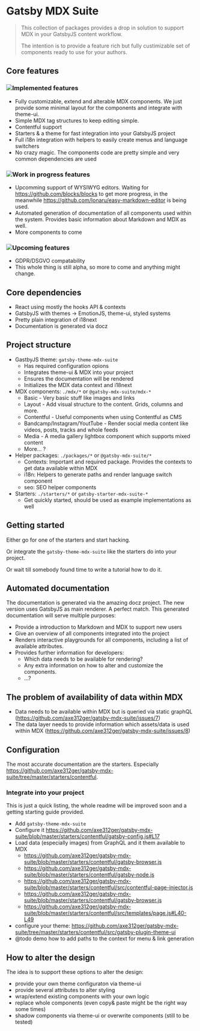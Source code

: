 # Gatsby MDX Suite

> This collection of packages provides a drop in solution to support MDX in your GatsbyJS content workflow.
>
> The intention is to provide a feature rich but fully custimizable set of components ready to use for your authors.

## Core features

### ![Implemented features](https://img.shields.io/badge/Status-Implemented-green?style=flat)

*  Fully customizable, extend and alterable MDX components. We just provide some minimal layout for the components and integrate with theme-ui.
* Simple MDX tag structures to keep editing simple.
* Contentful support
* Starters & a theme for fast integration into your GatsbyJS project
* Full i18n integration with helpers to easily create menus and language switchers
* No crazy magic. The components code are pretty simple and very common dependencies are used

### ![Work in progress features](https://img.shields.io/badge/Status-Work_in_progress-yellowgreen?style=flat)

* Upcomming support of WYSIWYG editors. Waiting for https://github.com/blocks/blocks to get more progress, in the meanwhile https://github.com/Ionaru/easy-markdown-editor is being used.
* Automated generation of documentation of all components used within the system. Provides basic information about Markdown and MDX as well.
* More components to come


### ![Upcoming features](https://img.shields.io/badge/Status-Upcoming-orange?style=flat)

* GDPR/DSGVO compatability
* This whole thing is still alpha, so more to come and anything might change.

## Core dependencies

* React using mostly the hooks API & contexts
* GatsbyJS with themes -> EmotionJS, theme-ui, styled systems
* Pretty plain integration of i18next
* Documentation is generated via docz

## Project structure

* GastbyJS theme: `gatsby-theme-mdx-suite`
  * Has required configuration opions
  * Integrates theme-ui & MDX into your project
  * Ensures the documentation will be rendered
  * Initializes the MDX data context and i18next
* MDX components: `./mdx/*` or `@gatsby-mdx-suite/mdx-*`
  * Basic - Very basic stuff like images and links
  * Layout - Add visual structure to the content. Grids, columns and more.
  * Contentful - Useful components when using Contentful as CMS
  * Bandcamp/Instagram/YoutTube - Render social media content like videos, posts, tracks and whole feeds
  * Media - A media gallery lightbox component which supports mixed content
  * More... ?
* Helper packages: `./packages/*` or `@gatsby-mdx-suite/*`
  * Contexts: Important and required package. Provides the contexts to get data available within MDX
  * i18n: Helpers to generate paths and render language switch component
  * seo: SEO helper components
* Starters: `./starters/*` or `gatsby-starter-mdx-suite-*`
  * Get quickly started, should be used as example implementations as well

## Getting started

Either go for one of the starters and start hacking.

Or integrate the `gatsby-theme-mdx-suite` like the starters do into your project.

Or wait till somebody found time to write a tutorial how to do it.

## Automated documentation

The documentation is generated via the amazing docz project. The new version uses GatsbyJS as main renderer. A perfect match. This generated documentation will serve multiple purposes:

* Provide a introduction to Markdown and MDX to support new users
* Give an overview of all components integrated into the project
* Renders interactive playgrounds for all components, including a list of available attributes.
* Provides further information for developers:
  * Which data needs to be available for rendering?
  * Any extra information on how to alter and customize the components.
  * ...?

## The problem of availability of data within MDX

- Data needs to be available within MDX but is queried via static graphQL (https://github.com/axe312ger/gatsby-mdx-suite/issues/7)
- The data layer needs to provide information which assets/data is used within MDX (https://github.com/axe312ger/gatsby-mdx-suite/issues/8)

## Configuration

The most accurate documentation are the starters. Especially https://github.com/axe312ger/gatsby-mdx-suite/tree/master/starters/contentful.

### Integrate into your project

This is just a quick listing, the whole readme will be improved soon and a getting starting guide provided.

* Add `gatsby-theme-mdx-suite`
* Configure it https://github.com/axe312ger/gatsby-mdx-suite/blob/master/starters/contentful/gatsby-config.js#L17
* Load data (especially images) from GraphQL and it them available to MDX
  * https://github.com/axe312ger/gatsby-mdx-suite/blob/master/starters/contentful/gatsby-browser.js
  * https://github.com/axe312ger/gatsby-mdx-suite/blob/master/starters/contentful/gatsby-node.js
  * https://github.com/axe312ger/gatsby-mdx-suite/blob/master/starters/contentful/src/contentful-page-injector.js
  * https://github.com/axe312ger/gatsby-mdx-suite/blob/master/starters/contentful/gatsby-browser.js
  * https://github.com/axe312ger/gatsby-mdx-suite/blob/master/starters/contentful/src/templates/page.js#L40-L49
* configure your theme: https://github.com/axe312ger/gatsby-mdx-suite/tree/master/starters/contentful/src/gatsby-plugin-theme-ui
* @todo demo how to add paths to the context for menu & link generation

## How to alter the design

The idea is to support these options to alter the design:

* provide your own theme configuraton via theme-ui
* provide several attributes to alter styling
* wrap/extend existing components with your own logic
* replace whole components (even copy& paste might be the right way some times)
* shadow components via theme-ui or overwrite components (still to be tested)
